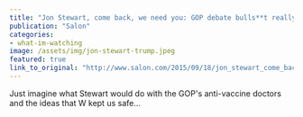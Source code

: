 ```yaml
---
title: "Jon Stewart, come back, we need you: GOP debate bulls**t really does need eviscerating"
publication: "Salon"
categories: 
- what-im-watching
image: /assets/img/jon-stewart-trump.jpeg
featured: true
link_to_original: "http://www.salon.com/2015/09/18/jon_stewart_come_back_we_need_you_gop_debate_bullst_really_does_need_eviscerating/"
---
```

Just imagine what Stewart would do with the GOP's anti-vaccine doctors and the ideas that W kept us safe...